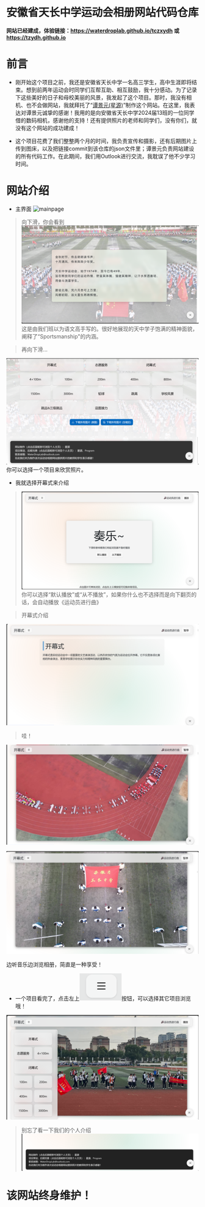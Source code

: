 # 安徽省天长中学运动会相册网站代码仓库
**网站已经建成，体验链接：https://waterdroplab.github.io/tczxydh 或 https://tzydh.github.io**

# 前言

- 刚开始这个项目之前，我还是安徽省天长中学一名高三学生，高中生涯即将结束。想到前两年运动会时同学们互帮互助、相互鼓励，我十分感动。为了记录下这些美好的日子和母校美丽的风景，我发起了这个项目。那时，我没有相机、也不会做网站，我就拜托了“[谭景元(星源)](https://github.com/tjy-gitnub)”制作这个网站。在这里，我表达对谭景元诚挚的感谢！我用的是向安徽省天长中学2024届13班的一位同学借的数码相机，感谢他的支持！还有提供照片的老师和同学们，没有你们，就没有这个网站的成功建成！

- 这个项目花费了我们整整两个月的时间，我负责宣传和摄影，还有后期图片上传到图床，以及把链接commit到该仓库的json文件里；谭景元负责网站建设的所有代码工作。在此期间，我们用Outlook进行交流，我耽误了他不少学习时间。

# 网站介绍

- 主界面
![mainpage](Readme/mainpage.png)

>向下滑，你会看到
![alt text](Readme/maintext.png)
这是由我们班以为语文高手写的。很好地展现的天中学子饱满的精神面貌，阐释了“Sportsmanship"的内涵。

> 再向下滑...

![alt text](Readme/mainchioce.png)
你可以选择一个项目来欣赏照片。


- 我就选择开幕式来介绍

> ![alt text](Readme/open-ceremony-music.png)
你可以选择“默认播放”或“从不播放”，如果你什么也不选择而是向下翻页的话，会自动播放《运动员进行曲》

> 开幕式介绍

![alt text](Readme/introduction.png)

> 哇！

![alt text](Readme/1.png)

![alt text](Readme/image-1.png)

边听音乐边浏览相册，简直是一种享受！

- 一个项目看完了，点击左上![alt text](Readme/menu.png)按钮，可以选择其它项目浏览哦！

![alt text](Readme/finish.png)

> 别忘了看一下我们的个人介绍
![alt text](Readme/foot.png)

# 该网站终身维护！
